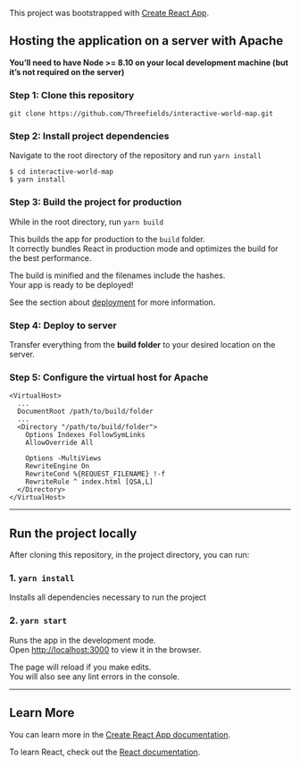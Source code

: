 This project was bootstrapped with [Create React App](https://github.com/facebook/create-react-app).

## Hosting the application on a server with Apache

**You’ll need to have Node >= 8.10 on your local development machine (but it’s not required on the server)**

### Step 1: Clone this repository

`git clone https://github.com/Threefields/interactive-world-map.git`

### Step 2: Install project dependencies

Navigate to the root directory of the repository and run `yarn install`

```
$ cd interactive-world-map
$ yarn install
```

### Step 3: Build the project for production

While in the root directory, run `yarn build`

This builds the app for production to the `build` folder.<br />
It correctly bundles React in production mode and optimizes the build for the best performance.

The build is minified and the filenames include the hashes.<br />
Your app is ready to be deployed!

See the section about [deployment](https://facebook.github.io/create-react-app/docs/deployment) for more information.

### Step 4: Deploy to server

Transfer everything from the **build folder** to your desired location on the server.

### Step 5: Configure the virtual host for Apache

```
<VirtualHost>
  ...
  DocumentRoot /path/to/build/folder
  ...
  <Directory "/path/to/build/folder">
    Options Indexes FollowSymLinks
    AllowOverride All

    Options -MultiViews
    RewriteEngine On
    RewriteCond %{REQUEST_FILENAME} !-f
    RewriteRule ^ index.html [QSA,L]
  </Directory>
</VirtualHost>
```

-----

## Run the project locally

After cloning this repository, in the project directory, you can run:

### 1. `yarn install`

Installs all dependencies necessary to run the project

### 2. `yarn start`

Runs the app in the development mode.<br />
Open [http://localhost:3000](http://localhost:3000) to view it in the browser.

The page will reload if you make edits.<br />
You will also see any lint errors in the console.

---

## Learn More

You can learn more in the [Create React App documentation](https://facebook.github.io/create-react-app/docs/getting-started).

To learn React, check out the [React documentation](https://reactjs.org/).

